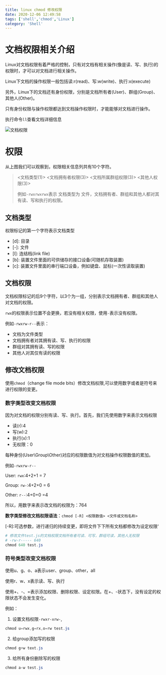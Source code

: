 ```yaml
---
title: linux chmod 修改权限
date: 2020-12-06 12:49:58
tags: ['shell','chmod','Linux']
category: 'Shell'
---
```


# 文档权限相关介绍

Linux对文档权限有着严格的控制，只有对文档有相关操作(像是读、写、执行)的权限时，才可以对文档进行相关操作。

Linux下文档的操作权限一般包括读:r(read)、写:w(write)、执行:x(execute)

另外，Linux下的文档还有身份权限，分别是文档所有者(User)、群组(Group)、其他人(Other)。

只有身份权限与操作权限都达到文档操作权限时，才能能够对文档进行操作。

执行命令`ll`查看文档详细信息

![文档权限](./file-chmod.png)

# 权限

从上图我们可以观察到，权限相关信息列共有10个字符。

> <文档类型(1)> <文档拥有者权限(3)> <文档所属群组权限(3)> <其他人权限(3)>
>
> 例如`-rwxrwxrwx`表示 文档类型为 文件，文档拥有者、群组和其他人都对其有读、写和执行的权限。

## 文档类型

权限标记的第一个字符表示文档类型

* \[d\]: 目录
* \[-\]: 文件
* \[l\]: 连结档(link file)
* \[b\]: 装置文件里面的可供储存的接口设备(可随机存取装置)
* \[c\]: 装置文件里面的串行端口设备，例如键盘、鼠标(一次性读取装置)

## 文档权限

 文档权限标记的后9个字符，以3个为一组，分别表示文档拥有者、群组和其他人对文档的权限。

`rwx`的权限表示位置不会更换，若没有相关权限，使用`-`表示没有权限。

例如`-rwxrw-r--`表示：

* 文档为文件类型
* 文档拥有者对其拥有读、写、执行的权限
* 群组对其拥有读、写的权限
* 其他人对其仅有读的权限

## 修改文档权限

使用`chmod`（change file mode bits）修改文档权限,可以使用数字或者是符号来进行权限的变更。

### 数字类型改变文档权限

因为对文档的权限分别有读、写、执行。首先，我们先使用数字来表示文档权限

* 读(r):4
* 写(w):2
* 执行(x):1
* 无权限：0

每种身份(User\\Group\\Other)对应的权限数值为对文档操作权限数值的累加。

例如`-rwxrw-r--`

User: `rwx`:4+2+1 = 7

Group: `rw-`:4+2+0 = 6

Other: `r--`:4+0+0 =4

所以，用数字来表示改文档的权限为：764

**数字类型修改文档权限语法**：`chmod [-R] <权限数值> <文件或文档名称>`

\[-R\]:可选参数，进行递归的持续变更，即将文件下下所有文档都修改为设定权限‘

```powershell
# 修改文件test.js的文档权限文档所有者可读、可写，群组可读，其他人无权限
# -rw-r----- 640
chmod 640 test.js
```

### 符号类型改变文档权限

使用u、g、o、a表示user、group、other，all

使用r、w、x表示读、写、执行

使用+、-、=表示添加权限、删除权限、设定权限。在+、-状态下，没有设定的权限状态不会发生变化。

例如：

1. 设置文档权限`-rwxr-xrw-`,

```powershell
chmod u=rwx,g=rx,o=rw test.js
```

2. 给group添加写的权限

```powershell
chmod g+w text.js
```

3. 给所有身份删除写的权限

```powershell
chmod a-w test.js
```

 






























